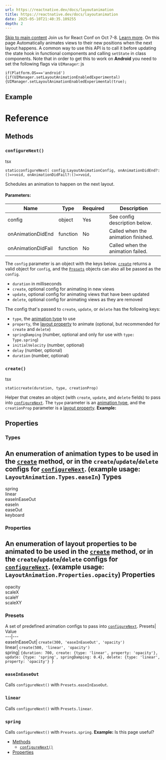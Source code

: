```yaml
---
url: https://reactnative.dev/docs/layoutanimation
title: https://reactnative.dev/docs/layoutanimation
date: 2025-05-10T21:40:35.109255
depth: 2
---
```


[Skip to main content](https://reactnative.dev/docs/layoutanimation#__docusaurus_skipToContent_fallback)
Join us for React Conf on Oct 7-8. [Learn more](https://conf.react.dev).
On this page
Automatically animates views to their new positions when the next layout happens.
A common way to use this API is to call it before updating the state hook in functional components and calling `setState` in class components.
Note that in order to get this to work on **Android** you need to set the following flags via `UIManager`:
js
```
if(Platform.OS==='android'){if(UIManager.setLayoutAnimationEnabledExperimental){UIManager.setLayoutAnimationEnabledExperimental(true);
```

## Example[​](https://reactnative.dev/docs/layoutanimation#example "Direct link to Example")
# Reference
## Methods[​](https://reactnative.dev/docs/layoutanimation#methods "Direct link to Methods")
### `configureNext()`[​](https://reactnative.dev/docs/layoutanimation#configurenext "Direct link to configurenext")
tsx
```
staticconfigureNext( config:LayoutAnimationConfig, onAnimationDidEnd?:()=>void, onAnimationDidFail?:()=>void,
```

Schedules an animation to happen on the next layout.
#### Parameters:[​](https://reactnative.dev/docs/layoutanimation#parameters "Direct link to Parameters:")
Name| Type| Required| Description  
---|---|---|---  
config| object| Yes| See config description below.  
onAnimationDidEnd| function| No| Called when the animation finished.  
onAnimationDidFail| function| No| Called when the animation failed.  
The `config` parameter is an object with the keys below. [`create`](https://reactnative.dev/docs/layoutanimation#create) returns a valid object for `config`, and the [`Presets`](https://reactnative.dev/docs/layoutanimation#presets) objects can also all be passed as the `config`.
  * `duration` in milliseconds
  * `create`, optional config for animating in new views
  * `update`, optional config for animating views that have been updated
  * `delete`, optional config for animating views as they are removed


The config that's passed to `create`, `update`, or `delete` has the following keys:
  * `type`, the [animation type](https://reactnative.dev/docs/layoutanimation#types) to use
  * `property`, the [layout property](https://reactnative.dev/docs/layoutanimation#properties) to animate (optional, but recommended for `create` and `delete`)
  * `springDamping` (number, optional and only for use with `type: Type.spring`)
  * `initialVelocity` (number, optional)
  * `delay` (number, optional)
  * `duration` (number, optional)


### `create()`[​](https://reactnative.dev/docs/layoutanimation#create "Direct link to create")
tsx
```
staticcreate(duration, type, creationProp)
```

Helper that creates an object (with `create`, `update`, and `delete` fields) to pass into [`configureNext`](https://reactnative.dev/docs/layoutanimation#configurenext). The `type` parameter is an [animation type](https://reactnative.dev/docs/layoutanimation#types), and the `creationProp` parameter is a [layout property](https://reactnative.dev/docs/layoutanimation#properties).
**Example:**
## Properties[​](https://reactnative.dev/docs/layoutanimation#properties "Direct link to Properties")
### Types[​](https://reactnative.dev/docs/layoutanimation#types "Direct link to Types")
An enumeration of animation types to be used in the [`create`](https://reactnative.dev/docs/layoutanimation#create) method, or in the `create`/`update`/`delete` configs for [`configureNext`](https://reactnative.dev/docs/layoutanimation#configurenext). (example usage: `LayoutAnimation.Types.easeIn`)
Types  
---  
spring  
linear  
easeInEaseOut  
easeIn  
easeOut  
keyboard  
### Properties[​](https://reactnative.dev/docs/layoutanimation#properties-1 "Direct link to Properties")
An enumeration of layout properties to be animated to be used in the [`create`](https://reactnative.dev/docs/layoutanimation#create) method, or in the `create`/`update`/`delete` configs for [`configureNext`](https://reactnative.dev/docs/layoutanimation#configurenext). (example usage: `LayoutAnimation.Properties.opacity`)
Properties  
---  
opacity  
scaleX  
scaleY  
scaleXY  
### Presets[​](https://reactnative.dev/docs/layoutanimation#presets "Direct link to Presets")
A set of predefined animation configs to pass into [`configureNext`](https://reactnative.dev/docs/layoutanimation#configurenext).
Presets| Value  
---|---  
easeInEaseOut| `create(300, 'easeInEaseOut', 'opacity')`  
linear| `create(500, 'linear', 'opacity')`  
spring| `{duration: 700, create: {type: 'linear', property: 'opacity'}, update: {type: 'spring', springDamping: 0.4}, delete: {type: 'linear', property: 'opacity'} }`  
### `easeInEaseOut`[​](https://reactnative.dev/docs/layoutanimation#easeineaseout "Direct link to easeineaseout")
Calls `configureNext()` with `Presets.easeInEaseOut`.
### `linear`[​](https://reactnative.dev/docs/layoutanimation#linear "Direct link to linear")
Calls `configureNext()` with `Presets.linear`.
### `spring`[​](https://reactnative.dev/docs/layoutanimation#spring "Direct link to spring")
Calls `configureNext()` with `Presets.spring`.
**Example:**
Is this page useful?
  * [Methods](https://reactnative.dev/docs/layoutanimation#methods)
    * [`configureNext()`](https://reactnative.dev/docs/layoutanimation#configurenext)
  * [Properties](https://reactnative.dev/docs/layoutanimation#properties)



